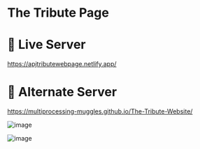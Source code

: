 # The Tribute Page 

# 🔴 Live Server
https://apjtributewebpage.netlify.app/

# 🔴 Alternate Server
https://multiprocessing-muggles.github.io/The-Tribute-Website/

![image](https://user-images.githubusercontent.com/66564001/162982274-1a859a15-4f60-4f10-98bd-81038d8a8579.png)



![image](https://user-images.githubusercontent.com/66564001/162982107-97827838-119b-42f9-88ff-e589915c7c51.png)

